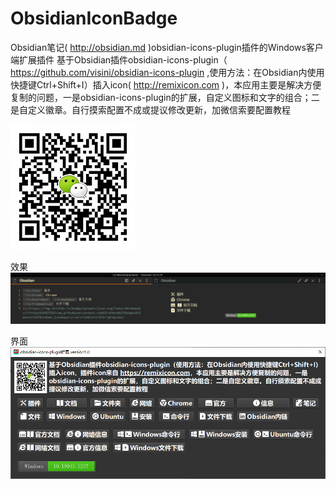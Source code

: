 # ObsidianIconBadge
Obsidian笔记( http://obsidian.md )obsidian-icons-plugin插件的Windows客户端扩展插件
基于Obsidian插件obsidian-icons-plugin（ https://github.com/visini/obsidian-icons-plugin ,使用方法：在Obsidian内使用快捷键Ctrl+Shift+I）插入icon( http://remixicon.com )，本应用主要是解决方便复制的问题，一是obsidian-icons-plugin的扩展，自定义图标和文字的组合；二是自定义徽章。自行摸索配置不成或提议修改更新，加微信索要配置教程  

![](weixin.jpg)

效果
![](obsidian.png)

界面
![](ObsidianIconBadge.png)
